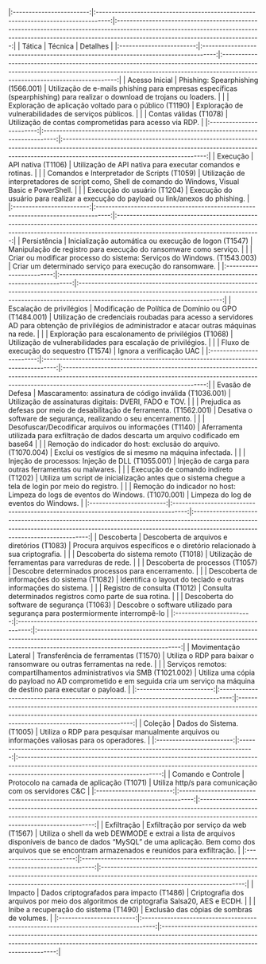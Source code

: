 |:------------------------:|:----------------------------------------------------------------------------------:|:---------------------------------------------------------------------------------------------------------------------------------------------------------------------------------------------------------:|
|          Tática          |                                      Técnica                                       |                                                                                                  Detalhes                                                                                                 |
|:------------------------:|:----------------------------------------------------------------------------------:|:---------------------------------------------------------------------------------------------------------------------------------------------------------------------------------------------------------:|
|      Acesso Inicial      |                         Phishing: Spearphishing (1566.001)                         |                                       Utilização de e-mails phishing   para empresas específicas (spearphishing) para realizar o download de trojans   ou loaders.                                        |
|                          |              Exploração   de aplicação voltado para o público (T1190)              |                                                                          Exploração de vulnerabilidades de   serviços públicos.                                                                           |
|                          |                              Contas   válidas (T1078)                              |                                                                         Utilização de contas comprometidas   para acesso via RDP.                                                                         |
|:------------------------:|:----------------------------------------------------------------------------------:|:---------------------------------------------------------------------------------------------------------------------------------------------------------------------------------------------------------:|
|         Execução         |                                 API nativa (T1106)                                 |                                                                       Utilização de API nativa para   executar comandos e rotinas.                                                                        |
|                          |                    Comandos   e Interpretador de Scripts (T1059)                   |                                                  Utilização de interpretadores de   script como, Shell de comando do Windows, Visual Basic e PowerShell.                                                  |
|                          |                            Execução   do usuário (T1204)                           |                                                           Execução do usuário para realizar   a execução do payload ou link/anexos do phishing.                                                           |
|:------------------------:|:----------------------------------------------------------------------------------:|:---------------------------------------------------------------------------------------------------------------------------------------------------------------------------------------------------------:|
|       Persistência       |               Inicialização automática ou   execução de logon (T1547)              |                                                                    Manipulação de registro para   execução do ransomware como serviço.                                                                    |
|                          |     Criar   ou modificar processo do sistema: Serviços do Windows. (T1543.003)     |                                                                        Criar um determinado serviço para   execução do ransomware.                                                                        |
|:------------------------:|:----------------------------------------------------------------------------------:|:---------------------------------------------------------------------------------------------------------------------------------------------------------------------------------------------------------:|
| Escalação de privilégios |               Modificação de Política de Domínio   ou GPO (T1484.001)              |                            Utilização de credenciais roubadas   para acesso a servidores AD para obtenção de privilégios de administrador e   atacar outras máquinas na rede.                             |
|                          |               Exploração   para escalonamento de privilégios (T1068)               |                                                                      Utilização de vulnerabilidades   para escalação de privilégios.                                                                      |
|                          |                      Fluxo de   execução do sequestro (T1574)                      |                                                                                          Ignora a verificação UAC                                                                                         |
|:------------------------:|:----------------------------------------------------------------------------------:|:---------------------------------------------------------------------------------------------------------------------------------------------------------------------------------------------------------:|
|     Evasão de Defesa     |              Mascaramento: assinatura de código   inválida (T1036.001)             |                                                                          Utilização de assinaturas   digitais: DVERI, FADO e TOV.                                                                         |
|                          |     Prejudica   as defesas por meio de desabilitação de ferramenta. (T1562.001)    |                                                                     Desativa o software de segurança,   realizando o seu encerramento.                                                                    |
|                          |              Desofuscar/Decodificar   arquivos ou informações (T1140)              |                                                         Aferramenta utilizada para   exfiltração de dados descarta um arquivo codificado em base64                                                        |
|                          |          Remoção   do indicador do host: exclusão do arquivo. (T1070.004)          |                                                                          Exclui os vestígios de si mesmo na   máquina infectada.                                                                          |
|                          |                 Injeção   de processos: Injeção de DLL (T1055.001)                 |                                                                          Injeção de carga para outras   ferramentas ou malwares.                                                                          |
|                          |                       Execução   de comando indireto (T1202)                       |                                                   Utiliza um script de inicialização   antes que o sistema chegue a tela de login por meio do registro.                                                   |
|                          | Remoção   do indicador no host: Limpeza do logs de eventos do Windows. (T1070.001) |                                                                                  Limpeza do log de eventos do   Windows.                                                                                  |
|:------------------------:|:----------------------------------------------------------------------------------:|:---------------------------------------------------------------------------------------------------------------------------------------------------------------------------------------------------------:|
|        Descoberta        |                    Descoberta de arquivos e   diretórios (T1083)                   |                                                               Procura arquivos específicos e o   diretório relacionado à sua criptografia.                                                                |
|                          |                       Descoberta   do sistema remoto (T1018)                       |                                                                           Utilização de ferramentas para   varreduras de rede.                                                                            |
|                          |                          Descoberta   de processos (T1057)                         |                                                                           Descobre determinados processos   para encerramento.                                                                            |
|                          |                   Descoberta   de informações do sistema (T1082)                   |                                                                     Identifica o layout do teclado e   outras informações do sistema.                                                                     |
|                          |                           Registro   de consulta (T1012)                           |                                                                        Consulta determinados registros   como parte de sua rotina.                                                                        |
|                          |                    Descoberta   do software de segurança (T1063)                   |                                                             Descobre o software utilizado para   segurança para postermiormente interrompê-lo                                                             |
|:------------------------:|:----------------------------------------------------------------------------------:|:---------------------------------------------------------------------------------------------------------------------------------------------------------------------------------------------------------:|
|   Movimentação Lateral   |                       Transferência de ferramentas   (T1570)                       |                                                                  Utiliza o RDP para baixar o   ransomware ou outras ferramentas na rede.                                                                  |
|                          |      Serviços   remotos: compartilhamentos administrativos via SMB (T1021.002)     |                                      Utiliza uma cópia do payload no AD   comprometido e em seguida cria um serviço na máquina de destino para executar   o payload.                                      |
|:------------------------:|:----------------------------------------------------------------------------------:|:---------------------------------------------------------------------------------------------------------------------------------------------------------------------------------------------------------:|
|          Coleção         |                              Dados do Sistema. (T1005)                             |                                                      Utiliza o RDP para pesquisar   manualmente arquivos ou informações valiosas para os operadores.                                                      |
|:------------------------:|:----------------------------------------------------------------------------------:|:---------------------------------------------------------------------------------------------------------------------------------------------------------------------------------------------------------:|
|   Comando   e Controle   |                     Protocolo na camada de aplicação   (T1071)                     |                                                                          Utiliza http/s para comunicação   com os servidores C&C                                                                          |
|:------------------------:|:----------------------------------------------------------------------------------:|:---------------------------------------------------------------------------------------------------------------------------------------------------------------------------------------------------------:|
|        Exfiltração       |                      Exfiltração por serviço da web   (T1567)                      | Utiliza o shell da web DEWMODE e   extrai a lista de arquivos disponíveis de banco de dados “MySQL” de uma   aplicação. Bem como dos arquivos que se encontram armazenados e reunídos para   exfiltração. |
|:------------------------:|:----------------------------------------------------------------------------------:|:---------------------------------------------------------------------------------------------------------------------------------------------------------------------------------------------------------:|
|          Impacto         |                     Dados criptografados para impacto   (T1486)                    |                                                         Criptografia dos arquivos por meio   dos algoritmos de criptografia Salsa20, AES e ECDH.                                                          |
|                          |                      Inibe a   recuperação do sistema (T1490)                      |                                                                               Exclusão das cópias de sombras de   volumes.                                                                                |
|:------------------------:|:----------------------------------------------------------------------------------:|:---------------------------------------------------------------------------------------------------------------------------------------------------------------------------------------------------------:|

